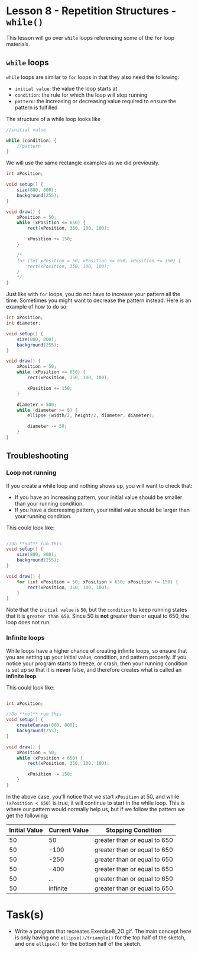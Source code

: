 # Lesson 8 - Repetition Structures - `while()`

This lesson will go over `while` loops referencing some of the `for` loop materials.

## `while` loops

`while` loops are similar to `for` loops in that they also need the following:
* `initial value`: the value the loop starts at
* `condition`: the rule for which the loop will stop running
* `pattern`: the increasing or decreasing value required to ensure the pattern is fulfilled

The structure of a while loop looks like 

```java
//initial value

while (condition) { 
    //pattern 
}
```

We will use the same rectangle examples as we did previously.

```java
int xPosition;

void setup() {
    size(800, 800);
    background(255);
}

void draw() {
    xPosition = 50;
    while (xPosition <= 650) {
        rect(xPosition, 350, 100, 100);

        xPosition += 150;
    }

    /*
    for (let xPosition = 50; xPosition <= 650; xPosition += 150) {
        rect(xPosition, 350, 100, 100);
    }
    */
}
```

Just like with `for` loops, you do not have to increase your pattern all the time. Sometimes you might want to decrease the pattern instead. Here is an example of how to do so:

```java
int xPosition;
int diameter;

void setup() {
    size(800, 800);
    background(255);
}

void draw() {
    xPosition = 50;
    while (xPosition <= 650) {
        rect(xPosition, 350, 100, 100);

        xPosition += 150;
    }

    diameter = 500;
    while (diameter >= 0) {
        ellipse (width/2, height/2, diameter, diameter);

        diameter -= 50;
    }
}
```

## Troubleshooting

### Loop not running
If you create a while loop and nothing shows up, you will want to check that:
* If you have an increasing pattern, your initial value should be smaller than your running condition.
* If you have a decreasing pattern, your initial value should be larger than your running condition.

This could look like:
```java

//Do **not** run this
void setup() {
    size(800, 800);
    background(255);
}

void draw() {
    for (int xPosition = 50; xPosition > 650; xPosition += 150) {
        rect(xPosition, 350, 100, 100);
    }
}
```

Note that the `initial value` is `50`, but the `condition` to keep running states that it is `greater than 650`. Since 50 is **not** greater than or equal to 650, the loop does not run.

### Infinite loops
While loops have a higher chance of creating infinite loops, so ensure that you are setting up your initial value, condition, and pattern properly.  If you notice your program starts to freeze, or crash, then your running condition is set up so that it is **never** false, and therefore creates what is called an **infinite loop**.

This could look like:
```java

int xPosition;

//Do **not** run this
void setup() {
    createCanvas(800, 800);
    background(255);
}

void draw() {
    xPosition = 50;
    while (xPosition < 650) {
        rect(xPosition, 350, 100, 100);

        xPosition -= 150;
    }
}
```

In the above case, you'll notice that we start `xPosition` at 50, and while `(xPosition < 650)` is true, it will continue to start in the while loop.  This is where our pattern would normally help us, but if we follow the pattern we get the following:

| Initial Value | Current Value |      Stopping Condition      |
| ------------- | ------------- | ---------------------------- |
| 50            | 50            | greater than or equal to 650 |
| 50            | -100          | greater than or equal to 650 |
| 50            | -250          | greater than or equal to 650 |
| 50            | -400          | greater than or equal to 650 |
| 50            | ...           | greater than or equal to 650 |
| 50            | infinite      | greater than or equal to 650 |

# Task(s)

- Write a program that recreates Exercise8_2O.gif. The main concept here is only having one `ellipse()/triangle()` for the top half of the sketch, and one `ellipse()` for the bottom half of the sketch. 